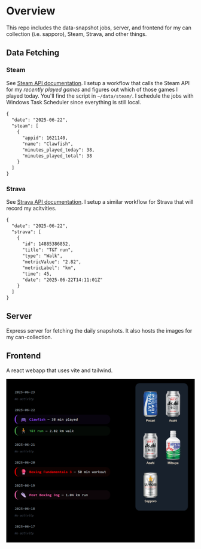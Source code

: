 # Overview
This repo includes the data-snapshot jobs, server, and frontend for my can collection (i.e. sapporo), Steam, Strava, and other things. 

## Data Fetching

### Steam

See [Steam API documentation](https://developer.valvesoftware.com/wiki/Steam_Web_API#GetGlobalAchievementPercentagesForApp_.28v0001.29). I setup a workflow that calls the Steam API for my *recently played games* and figures out which of those games I played today. You'll find the script in `~/data/steam/`. I schedule the jobs with Windows Task Scheduler since everything is still local.


```
{
  "date": "2025-06-22",
  "steam": [
    {
      "appid": 1621140,
      "name": "Clawfish",
      "minutes_played_today": 38,
      "minutes_played_total": 38
    }
  ]
}
```

### Strava

See [Strava API documentation](https://developers.strava.com/docs/). I setup a similar workflow for Strava that will record my acitvities.

```
{
  "date": "2025-06-22",
  "strava": [
    {
      "id": 14885386852,
      "title": "T&T run",
      "type": "Walk",
      "metricValue": "2.82",
      "metricLabel": "km",
      "time": 45,
      "date": "2025-06-22T14:11:01Z"
    }
  ]
}
```

## Server
Express server for fetching the daily snapshots. It also hosts the images for my can-collection.

## Frontend
A react webapp that uses vite and tailwind.

![](./demo.png)